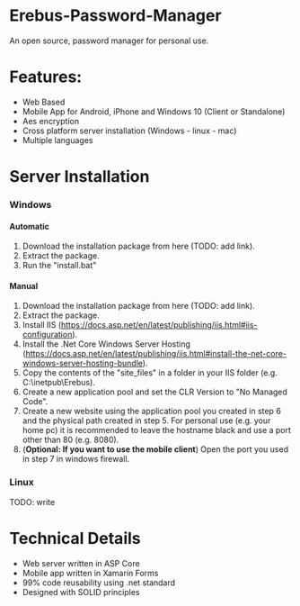 # Erebus-Password-Manager
An open source, password manager for personal use.

# Features:
- Web Based
- Mobile App for Android, iPhone and Windows 10 (Client or Standalone)
- Aes encryption
- Cross platform server installation (Windows - linux - mac)
- Multiple languages

# Server Installation
### Windows
#### Automatic
1. Download the installation package from here (TODO: add link).
2. Extract the package.
3. Run the "install.bat"

#### Manual
1. Download the installation package from here (TODO: add link).
2. Extract the package.
3. Install IIS (https://docs.asp.net/en/latest/publishing/iis.html#iis-configuration).
4. Install the .Net Core Windows Server Hosting (https://docs.asp.net/en/latest/publishing/iis.html#install-the-net-core-windows-server-hosting-bundle).
5. Copy the contents of the "site_files" in a folder in your IIS folder (e.g. C:\inetpub\Erebus).
6. Create a new application pool and set the CLR Version to "No Managed Code".
7. Create a new website using the application pool you created in step 6 and the physical path created in step 5. For personal use (e.g. your home pc) it is recommended to leave the hostname black and use a port other than 80 (e.g. 8080).
8. (**Optional: If you want to use the mobile client**) Open the port you used in step 7 in windows firewall.


### Linux
TODO: write

# Technical Details
- Web server written in ASP Core
- Mobile app written in Xamarin Forms
- 99% code reusability using .net standard
- Designed with SOLID principles

